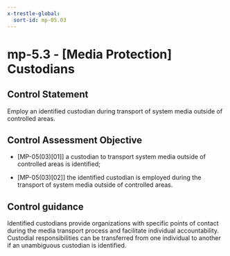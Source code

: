 ```yaml
---
x-trestle-global:
  sort-id: mp-05.03
---
```


# mp-5.3 - \[Media Protection\] Custodians

## Control Statement

Employ an identified custodian during transport of system media outside of controlled areas.

## Control Assessment Objective

- \[MP-05(03)[01]\] a custodian to transport system media outside of controlled areas is identified;

- \[MP-05(03)[02]\] the identified custodian is employed during the transport of system media outside of controlled areas.

## Control guidance

Identified custodians provide organizations with specific points of contact during the media transport process and facilitate individual accountability. Custodial responsibilities can be transferred from one individual to another if an unambiguous custodian is identified.

